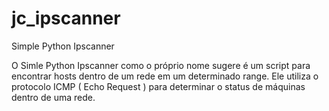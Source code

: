 # jc_ipscanner
Simple Python Ipscanner

O Simle Python Ipscanner como o próprio nome sugere é um script para encontrar hosts dentro de um rede em um determinado range. Ele utiliza 
o protocolo ICMP ( Echo Request ) para determinar o status de máquinas dentro de uma rede.

